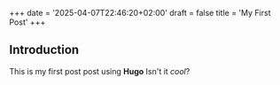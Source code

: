 +++
date = '2025-04-07T22:46:20+02:00'
draft = false
title = 'My First Post'
+++

## Introduction

This is my first post post using **Hugo** Isn't it *cool*?
